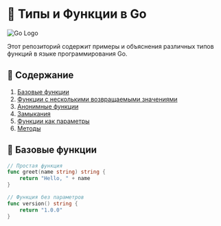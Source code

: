 # 🚀 Типы и Функции в Go

![Go Logo](https://golang.org/lib/godoc/images/go-logo-blue.svg)

Этот репозиторий содержит примеры и объяснения различных типов функций в языке программирования Go.

## 📌 Содержание

1. [Базовые функции](#-базовые-функции)
2. [Функции с несколькими возвращаемыми значениями](#-функции-с-несколькими-возвращаемыми-значениями)
3. [Анонимные функции](#-анонимные-функции)
4. [Замыкания](#-замыкания)
5. [Функции как параметры](#-функции-как-параметры)
6. [Методы](#-методы)

## 🧩 Базовые функции

```go
// Простая функция
func greet(name string) string {
    return "Hello, " + name
}

// Функция без параметров
func version() string {
    return "1.0.0"
}
